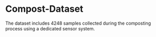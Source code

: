 # Compost-Dataset
The dataset includes 4248 samples collected during the composting process using a dedicated sensor system. 
